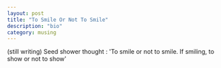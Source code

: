 ```yaml
---
layout: post
title: "To Smile Or Not To Smile"
description: "bio"
category: musing
---
```


(still writing)
Seed shower thought : 'To smile or not to smile. If smiling, to show or not to show'